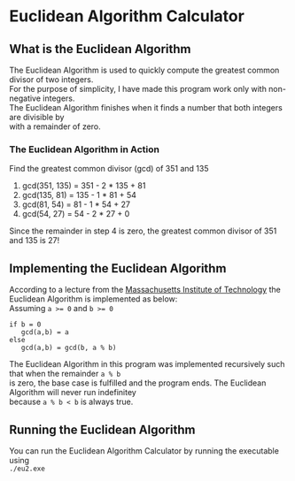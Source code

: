 # Euclidean Algorithm Calculator
## What is the Euclidean Algorithm
The Euclidean Algorithm is used to quickly compute the greatest common divisor of two integers.\
For the purpose of simplicity, I have made this program work only with non-negative integers.\
The Euclidean Algorithm finishes when it finds a number that both integers are divisible by\
with a remainder of zero.
### The Euclidean Algorithm in Action
Find the greatest common divisor (gcd) of 351 and 135
  1. gcd(351, 135) = 351 - 2 * 135 + 81
  2. gcd(135, 81) = 135 - 1 * 81 + 54
  3. gcd(81, 54) = 81 - 1 * 54 + 27
  4. gcd(54, 27) = 54 - 2 * 27 + 0

Since the remainder in step 4 is zero, the greatest common divisor of 351 and 135 is 27!
## Implementing the Euclidean Algorithm
According to a lecture from the [Massachusetts Institute of Technology](http://web.mit.edu/6.857/OldStuff/Fall02/handouts/L07-generators.pdf)
the Euclidean Algorithm is implemented as below:\
Assuming `a >= 0` and `b >= 0`
```
if b = 0
   gcd(a,b) = a
else
   gcd(a,b) = gcd(b, a % b)
```
The Euclidean Algorithm in this program was implemented recursively such that when the remainder `a % b`\
is zero, the base case is fulfilled and the program ends. The Euclidean Algorithm will never run indefinitey\
because `a % b < b` is always true.
## Running the Euclidean Algorithm
You can run the Euclidean Algorithm Calculator by running the executable using\
`./eu2.exe`


